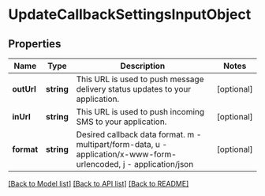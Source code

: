 # UpdateCallbackSettingsInputObject

## Properties
Name | Type | Description | Notes
------------ | ------------- | ------------- | -------------
**outUrl** | **string** | This URL is used to push message delivery status updates to your application. | [optional] 
**inUrl** | **string** | This URL is used to push incoming SMS to your application. | [optional] 
**format** | **string** | Desired callback data format. m - multipart/form-data, u - application/x-www-form-urlencoded, j - application/json | [optional] 

[[Back to Model list]](../README.md#documentation-for-models) [[Back to API list]](../README.md#documentation-for-api-endpoints) [[Back to README]](../README.md)


